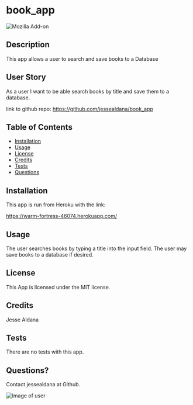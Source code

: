 # book_app
  ![Mozilla Add-on](https://img.shields.io/amo/v/blue?color=blue&label=Bookt%20App&logoColor=white)
  
 ## Description
 
This app allows a user to search and save books to a Database

 ## User Story

As a user I want to be able search books by title and save them to a database.

link to github repo: https://github.com/jessealdana/book_app
 
 ## Table of Contents
  * [Installation](#Installation)
  * [Usage](#Usage)
  * [License](#license)
  * [Credits](#credits)
  * [Tests](#tests)
  * [Questions](#questions)
 ## Installation

This app is run from Heroku with the link:

https://warm-fortress-46074.herokuapp.com/




 ## Usage
 
The user searches books by typing a title into the input field.  The user may save books to a database if desired.

 ## License
 
 This App is licensed under the MIT license.

 ## Credits
 
 Jesse Aldana

 ## Tests
 
 There are no tests with this app.

 ## Questions?
 
 Contact jessealdana at Github.
 
 ![Image of user](https://avatars0.githubusercontent.com/u/61436744?v=4)